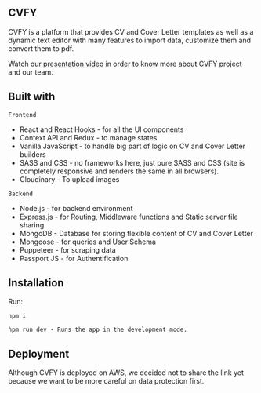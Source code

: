 ## CVFY

CVFY is a platform that provides CV and Cover Letter templates as well as a dynamic text editor with many features to import data, customize them and convert them to pdf.

Watch our [presentation video](https://drive.google.com/file/d/1R9wHCFCQSp9yK05-WXK-kGYK8ApSohHp/view) in order to know more about CVFY project and our team.

## Built with

`Frontend`
- React and React Hooks - for all the UI components
- Context API and Redux - to manage states
- Vanilla JavaScript - to handle big part of logic on CV and Cover Letter builders
- SASS and CSS - no frameworks here, just pure SASS and CSS (site is completely responsive and renders the same in all browsers).
- Cloudinary - To upload images

`Backend`
- Node.js - for backend environment
- Express.js - for Routing, Middleware functions and Static server file sharing
- MongoDB - Database for storing flexible content of CV and Cover Letter
- Mongoose - for queries and User Schema
- Puppeteer - for scraping data
- Passport JS - for Authentification

## Installation

Run:

`npm i`

`ǹpm run dev - Runs the app in the development mode.`

## Deployment

Although CVFY is deployed on AWS, we decided not to share the link yet because we want to be more careful on data protection first.

